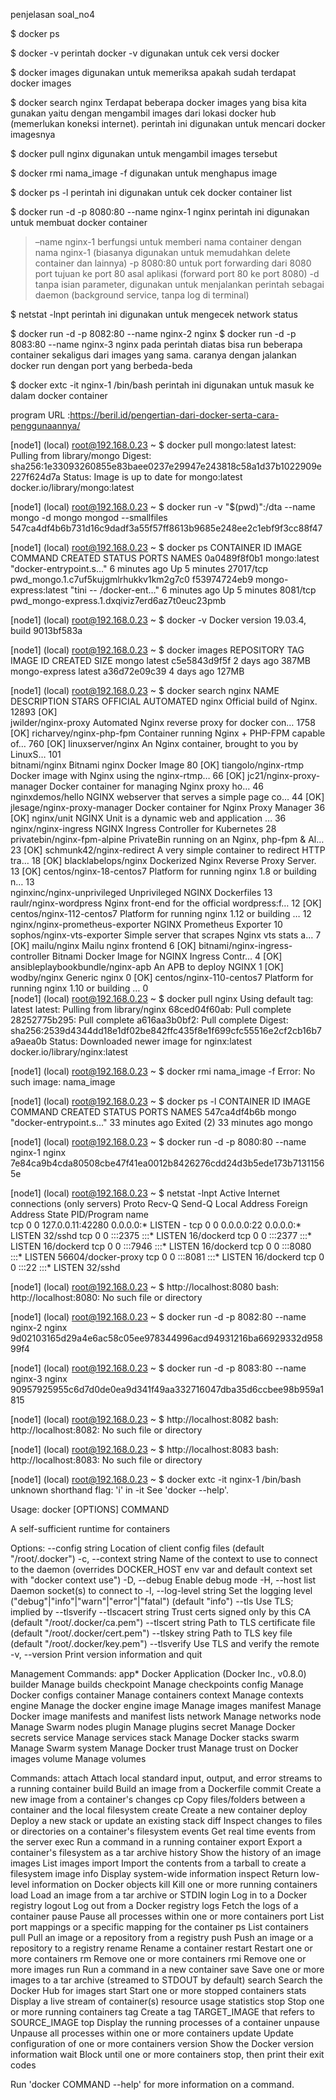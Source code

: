 penjelasan soal_no4

$ docker ps

$ docker -v
perintah docker -v digunakan untuk cek versi docker

$ docker images
digunakan untuk memeriksa apakah sudah terdapat docker images 

$ docker search nginx
Terdapat beberapa docker images yang bisa kita gunakan yaitu dengan mengambil images dari lokasi docker hub (memerlukan koneksi internet). perintah ini digunakan untuk mencari docker imagesnya

$ docker pull nginx
digunakan untuk mengambil images tersebut

$ docker rmi nama_image -f
digunakan untuk menghapus image

$ docker ps -l
perintah ini digunakan untuk cek docker container list

$ docker run -d -p 8080:80 --name nginx-1 nginx
perintah ini digunakan untuk membuat docker container
> –name nginx-1 berfungsi untuk memberi nama container dengan nama nginx-1 (biasanya digunakan untuk memudahkan delete container dan lainnya)
-p 8080:80 untuk port forwarding dari 8080 port tujuan ke port 80 asal aplikasi (forward port 80 ke port 8080)
-d tanpa isian parameter, digunakan untuk menjalankan perintah sebagai daemon (background service, tanpa log di terminal)

$ netstat -lnpt
perintah ini digunakan untuk mengecek network status

$ docker run -d -p 8082:80 --name nginx-2 nginx
$ docker run -d -p 8083:80 --name nginx-3 nginx
pada perintah diatas bisa run beberapa container sekaligus dari images yang sama. caranya dengan jalankan docker run dengan port yang berbeda-beda

$ docker extc -it nginx-1 /bin/bash
perintah ini digunakan untuk masuk ke dalam docker container




program
URL :https://beril.id/pengertian-dari-docker-serta-cara-penggunaannya/

[node1] (local) root@192.168.0.23 ~
$ docker pull mongo:latest
latest: Pulling from library/mongo
Digest: sha256:1e33093260855e83baee0237e29947e243818c58a1d37b1022909e227f624d7a
Status: Image is up to date for mongo:latest
docker.io/library/mongo:latest

[node1] (local) root@192.168.0.23 ~
$ docker run -v "$(pwd)":/dta --name mongo -d mongo mongod --smallfiles
547ca4df4b6b731d16c9dadf3a55f57ff8613b9685e248ee2c1ebf9f3cc88f47

[node1] (local) root@192.168.0.23 ~
$ docker ps
CONTAINER ID        IMAGE                  COMMAND                  CREATED             STATUS              PORTS               NAMES
0a0489f8f0b1        mongo:latest           "docker-entrypoint.s…"   6 minutes ago       Up 5 minutes        27017/tcp           pwd_mongo.1.c7uf5kujgmlrhukkv1km2g7c0
f53974724eb9        mongo-express:latest   "tini -- /docker-ent…"   6 minutes ago       Up 5 minutes        8081/tcp            pwd_mongo-express.1.dxqiviz7erd6az7t0euc23pmb

[node1] (local) root@192.168.0.23 ~
$ docker -v
Docker version 19.03.4, build 9013bf583a

[node1] (local) root@192.168.0.23 ~
$ docker images
REPOSITORY          TAG                 IMAGE ID            CREATED             SIZE
mongo               latest              c5e5843d9f5f        2 days ago          387MB
mongo-express       latest              a36d72e09c39        4 days ago          127MB

[node1] (local) root@192.168.0.23 ~
$ docker search nginx
NAME                               DESCRIPTION                                     STARS               OFFICIAL            AUTOMATED
nginx                              Official build of Nginx.                        12893               [OK]                
jwilder/nginx-proxy                Automated Nginx reverse proxy for docker con…   1758                                    [OK]
richarvey/nginx-php-fpm            Container running Nginx + PHP-FPM capable of…   760                                     [OK]
linuxserver/nginx                  An Nginx container, brought to you by LinuxS…   101                                     
bitnami/nginx                      Bitnami nginx Docker Image                      80                                      [OK]
tiangolo/nginx-rtmp                Docker image with Nginx using the nginx-rtmp…   66                                      [OK]
jc21/nginx-proxy-manager           Docker container for managing Nginx proxy ho…   46                                      
nginxdemos/hello                   NGINX webserver that serves a simple page co…   44                                      [OK]
jlesage/nginx-proxy-manager        Docker container for Nginx Proxy Manager        36                                      [OK]
nginx/unit                         NGINX Unit is a dynamic web and application …   36                                      
nginx/nginx-ingress                NGINX Ingress Controller for Kubernetes         28                                      
privatebin/nginx-fpm-alpine        PrivateBin running on an Nginx, php-fpm & Al…   23                                      [OK]
schmunk42/nginx-redirect           A very simple container to redirect HTTP tra…   18                                      [OK]
blacklabelops/nginx                Dockerized Nginx Reverse Proxy Server.          13                                      [OK]
centos/nginx-18-centos7            Platform for running nginx 1.8 or building n…   13                                      
nginxinc/nginx-unprivileged        Unprivileged NGINX Dockerfiles                  13                                      
raulr/nginx-wordpress              Nginx front-end for the official wordpress:f…   12                                      [OK]
centos/nginx-112-centos7           Platform for running nginx 1.12 or building …   12                                      
nginx/nginx-prometheus-exporter    NGINX Prometheus Exporter                       10                                      
sophos/nginx-vts-exporter          Simple server that scrapes Nginx vts stats a…   7                                       [OK]
mailu/nginx                        Mailu nginx frontend                            6                                       [OK]
bitnami/nginx-ingress-controller   Bitnami Docker Image for NGINX Ingress Contr…   4                                       [OK]
ansibleplaybookbundle/nginx-apb    An APB to deploy NGINX                          1                                       [OK]
wodby/nginx                        Generic nginx                                   0                                       [OK]
centos/nginx-110-centos7           Platform for running nginx 1.10 or building …   0                                       
[node1] (local) root@192.168.0.23 ~
$ docker pull nginx
Using default tag: latest
latest: Pulling from library/nginx
68ced04f60ab: Pull complete 
28252775b295: Pull complete 
a616aa3b0bf2: Pull complete 
Digest: sha256:2539d4344dd18e1df02be842ffc435f8e1f699cfc55516e2cf2cb16b7a9aea0b
Status: Downloaded newer image for nginx:latest
docker.io/library/nginx:latest

[node1] (local) root@192.168.0.23 ~
$ docker rmi nama_image -f
Error: No such image: nama_image

[node1] (local) root@192.168.0.23 ~
$ docker ps -l
CONTAINER ID        IMAGE               COMMAND                  CREATED             STATUS                      PORTS               NAMES
547ca4df4b6b        mongo               "docker-entrypoint.s…"   33 minutes ago      Exited (2) 33 minutes ago                       mongo

[node1] (local) root@192.168.0.23 ~
$ docker run -d -p 8080:80 --name nginx-1 nginx
7e84ca9b4cda80508cbe47f41ea0012b8426276cdd24d3b5ede173b71311565e

[node1] (local) root@192.168.0.23 ~
$ netstat -lnpt
Active Internet connections (only servers)
Proto Recv-Q Send-Q Local Address           Foreign Address         State       PID/Program name    
tcp        0      0 127.0.0.11:42280        0.0.0.0:*               LISTEN      -
tcp        0      0 0.0.0.0:22              0.0.0.0:*               LISTEN      32/sshd
tcp        0      0 :::2375                 :::*                    LISTEN      16/dockerd
tcp        0      0 :::2377                 :::*                    LISTEN      16/dockerd
tcp        0      0 :::7946                 :::*                    LISTEN      16/dockerd
tcp        0      0 :::8080                 :::*                    LISTEN      56604/docker-proxy
tcp        0      0 :::8081                 :::*                    LISTEN      16/dockerd
tcp        0      0 :::22                   :::*                    LISTEN      32/sshd

[node1] (local) root@192.168.0.23 ~
$ http://localhost:8080
bash: http://localhost:8080: No such file or directory

[node1] (local) root@192.168.0.23 ~
$ docker run -d -p 8082:80 --name nginx-2 nginx
9d02103165d29a4e6ac58c05ee978344996acd94931216ba66929332d95899f4

[node1] (local) root@192.168.0.23 ~
$ docker run -d -p 8083:80 --name nginx-3 nginx
90957925955c6d7d0de0ea9d341f49aa332716047dba35d6ccbee98b959a1815

[node1] (local) root@192.168.0.23 ~
$ http://localhost:8082
bash: http://localhost:8082: No such file or directory

[node1] (local) root@192.168.0.23 ~
$ http://localhost:8083
bash: http://localhost:8083: No such file or directory

[node1] (local) root@192.168.0.23 ~
$ docker extc -it nginx-1 /bin/bash
unknown shorthand flag: 'i' in -it
See 'docker --help'.

Usage:  docker [OPTIONS] COMMAND

A self-sufficient runtime for containers

Options:
      --config string      Location of client config files (default
                           "/root/.docker")
  -c, --context string     Name of the context to use to connect to the
                           daemon (overrides DOCKER_HOST env var and default
                           context set with "docker context use")
  -D, --debug              Enable debug mode
  -H, --host list          Daemon socket(s) to connect to
  -l, --log-level string   Set the logging level
                           ("debug"|"info"|"warn"|"error"|"fatal") (default
                           "info")
      --tls                Use TLS; implied by --tlsverify
      --tlscacert string   Trust certs signed only by this CA (default
                           "/root/.docker/ca.pem")
      --tlscert string     Path to TLS certificate file (default
                           "/root/.docker/cert.pem")
      --tlskey string      Path to TLS key file (default "/root/.docker/key.pem")
      --tlsverify          Use TLS and verify the remote
  -v, --version            Print version information and quit

Management Commands:
  app*        Docker Application (Docker Inc., v0.8.0)
  builder     Manage builds
  checkpoint  Manage checkpoints
  config      Manage Docker configs
  container   Manage containers
  context     Manage contexts
  engine      Manage the docker engine
  image       Manage images
  manifest    Manage Docker image manifests and manifest lists
  network     Manage networks
  node        Manage Swarm nodes
  plugin      Manage plugins
  secret      Manage Docker secrets
  service     Manage services
  stack       Manage Docker stacks
  swarm       Manage Swarm
  system      Manage Docker
  trust       Manage trust on Docker images
  volume      Manage volumes

Commands:
  attach      Attach local standard input, output, and error streams to a running container
  build       Build an image from a Dockerfile
  commit      Create a new image from a container's changes
  cp          Copy files/folders between a container and the local filesystem
  create      Create a new container
  deploy      Deploy a new stack or update an existing stack
  diff        Inspect changes to files or directories on a container's filesystem
  events      Get real time events from the server
  exec        Run a command in a running container
  export      Export a container's filesystem as a tar archive
  history     Show the history of an image
  images      List images
  import      Import the contents from a tarball to create a filesystem image
  info        Display system-wide information
  inspect     Return low-level information on Docker objects
  kill        Kill one or more running containers
  load        Load an image from a tar archive or STDIN
  login       Log in to a Docker registry
  logout      Log out from a Docker registry
  logs        Fetch the logs of a container
  pause       Pause all processes within one or more containers
  port        List port mappings or a specific mapping for the container
  ps          List containers
  pull        Pull an image or a repository from a registry
  push        Push an image or a repository to a registry
  rename      Rename a container
  restart     Restart one or more containers
  rm          Remove one or more containers
  rmi         Remove one or more images
  run         Run a command in a new container
  save        Save one or more images to a tar archive (streamed to STDOUT by default)
  search      Search the Docker Hub for images
  start       Start one or more stopped containers
  stats       Display a live stream of container(s) resource usage statistics
  stop        Stop one or more running containers
  tag         Create a tag TARGET_IMAGE that refers to SOURCE_IMAGE
  top         Display the running processes of a container
  unpause     Unpause all processes within one or more containers
  update      Update configuration of one or more containers
  version     Show the Docker version information
  wait        Block until one or more containers stop, then print their exit codes

Run 'docker COMMAND --help' for more information on a command.

